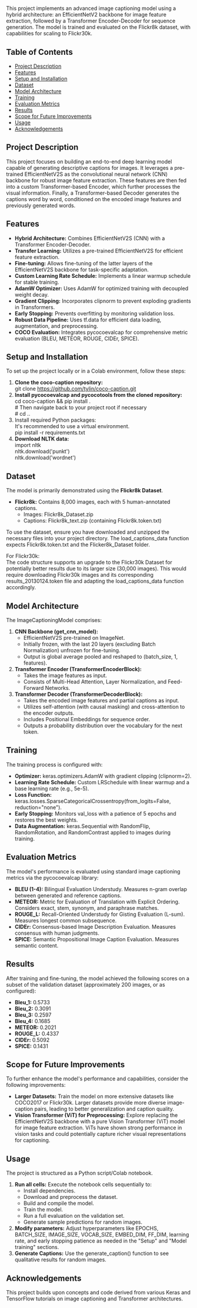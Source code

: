 # 

This project implements an advanced image captioning model using a hybrid architecture: an EfficientNetV2 backbone for image feature extraction, followed by a Transformer Encoder-Decoder for sequence generation. The model is trained and evaluated on the Flickr8k dataset, with capabilities for scaling to Flickr30k.

## **Table of Contents**

* [Project Description](#bookmark=id.n2bl2qve4hpi)  
* [Features](#bookmark=id.mpza4om3xcz6)  
* [Setup and Installation](#bookmark=id.5uakhc1glrxi)  
* [Dataset](#bookmark=id.bifo19cedi9n)  
* [Model Architecture](#bookmark=id.yirn0qgxoogy)  
* [Training](#bookmark=id.jhmk9iwr82o7)  
* [Evaluation Metrics](#bookmark=id.zg7sma8lpr16)  
* [Results](#bookmark=id.agiuy11kksd7)  
* [Scope for Future Improvements](#bookmark=id.1ll8zs6q5jjf)  
* [Usage](#bookmark=id.a7bvlpupcmph)  
* [Acknowledgements](#bookmark=id.q3va3esc35gq)

## **Project Description**

This project focuses on building an end-to-end deep learning model capable of generating descriptive captions for images. It leverages a pre-trained EfficientNetV2S as the convolutional neural network (CNN) backbone for robust image feature extraction. These features are then fed into a custom Transformer-based Encoder, which further processes the visual information. Finally, a Transformer-based Decoder generates the captions word by word, conditioned on the encoded image features and previously generated words.

## **Features**

* **Hybrid Architecture:** Combines EfficientNetV2S (CNN) with a Transformer Encoder-Decoder.  
* **Transfer Learning:** Utilizes a pre-trained EfficientNetV2S for efficient feature extraction.  
* **Fine-tuning:** Allows fine-tuning of the latter layers of the EfficientNetV2S backbone for task-specific adaptation.  
* **Custom Learning Rate Schedule:** Implements a linear warmup schedule for stable training.  
* **AdamW Optimizer:** Uses AdamW for optimized training with decoupled weight decay.  
* **Gradient Clipping:** Incorporates clipnorm to prevent exploding gradients in Transformers.  
* **Early Stopping:** Prevents overfitting by monitoring validation loss.  
* **Robust Data Pipeline:** Uses tf.data for efficient data loading, augmentation, and preprocessing.  
* **COCO Evaluation:** Integrates pycocoevalcap for comprehensive metric evaluation (BLEU, METEOR, ROUGE, CIDEr, SPICE).

## **Setup and Installation**

To set up the project locally or in a Colab environment, follow these steps:

1. **Clone the coco-caption repository:**  
   git clone https://github.com/tylin/coco-caption.git  
2. **Install pycocoevalcap and pycocotools from the cloned repository:**  
   cd coco-caption && pip install .  
   \# Then navigate back to your project root if necessary  
   \# cd ..  
3. Install required Python packages:  
   It's recommended to use a virtual environment.  
   pip install \-r requirements.txt  
4. **Download NLTK data:**  
   import nltk  
   nltk.download('punkt')  
   nltk.download('wordnet')

## **Dataset**

The model is primarily demonstrated using the **Flickr8k Dataset**.

* **Flickr8k:** Contains 8,000 images, each with 5 human-annotated captions.  
  * Images: Flickr8k\_Dataset.zip  
  * Captions: Flickr8k\_text.zip (containing Flickr8k.token.txt)

To use the dataset, ensure you have downloaded and unzipped the necessary files into your project directory. The load\_captions\_data function expects Flickr8k.token.txt and the Flicker8k\_Dataset folder.

For Flickr30k:  
The code structure supports an upgrade to the Flickr30k Dataset for potentially better results due to its larger size (30,000 images). This would require downloading Flickr30k images and its corresponding results\_20130124.token file and adapting the load\_captions\_data function accordingly.

## **Model Architecture**

The ImageCaptioningModel comprises:

1. **CNN Backbone (get\_cnn\_model):**  
   * EfficientNetV2S pre-trained on ImageNet.  
   * Initially frozen, with the last 20 layers (excluding Batch Normalization) unfrozen for fine-tuning.  
   * Output is global average pooled and reshaped to (batch\_size, 1, features).  
2. **Transformer Encoder (TransformerEncoderBlock):**  
   * Takes the image features as input.  
   * Consists of Multi-Head Attention, Layer Normalization, and Feed-Forward Networks.  
3. **Transformer Decoder (TransformerDecoderBlock):**  
   * Takes the encoded image features and partial captions as input.  
   * Utilizes self-attention (with causal masking) and cross-attention to the encoder outputs.  
   * Includes Positional Embeddings for sequence order.  
   * Outputs a probability distribution over the vocabulary for the next token.

## **Training**

The training process is configured with:

* **Optimizer:** keras.optimizers.AdamW with gradient clipping (clipnorm=2).  
* **Learning Rate Schedule:** Custom LRSchedule with linear warmup and a base learning rate (e.g., 5e-5).  
* **Loss Function:** keras.losses.SparseCategoricalCrossentropy(from\_logits=False, reduction="none").  
* **Early Stopping:** Monitors val\_loss with a patience of 5 epochs and restores the best weights.  
* **Data Augmentation:** keras.Sequential with RandomFlip, RandomRotation, and RandomContrast applied to images during training.

## **Evaluation Metrics**

The model's performance is evaluated using standard image captioning metrics via the pycocoevalcap library:

* **BLEU (1-4):** Bilingual Evaluation Understudy. Measures n-gram overlap between generated and reference captions.  
* **METEOR:** Metric for Evaluation of Translation with Explicit Ordering. Considers exact, stem, synonym, and paraphrase matches.  
* **ROUGE\_L:** Recall-Oriented Understudy for Gisting Evaluation (L-sum). Measures longest common subsequence.  
* **CIDEr:** Consensus-based Image Description Evaluation. Measures consensus with human judgments.  
* **SPICE:** Semantic Propositional Image Caption Evaluation. Measures semantic content.

## **Results**

After training and fine-tuning, the model achieved the following scores on a subset of the validation dataset (approximately 200 images, or as configured):

* **Bleu\_1:** 0.5733  
* **Bleu\_2:** 0.3091  
* **Bleu\_3:** 0.2597  
* **Bleu\_4:** 0.1685  
* **METEOR:** 0.2021  
* **ROUGE\_L:** 0.4337  
* **CIDEr:** 0.5092  
* **SPICE:** 0.1431

## **Scope for Future Improvements**

To further enhance the model's performance and capabilities, consider the following improvements:

* **Larger Datasets:** Train the model on more extensive datasets like COCO2017 or Flickr30k. Larger datasets provide more diverse image-caption pairs, leading to better generalization and caption quality.  
* **Vision Transformer (ViT) for Preprocessing:** Explore replacing the EfficientNetV2S backbone with a pure Vision Transformer (ViT) model for image feature extraction. ViTs have shown strong performance in vision tasks and could potentially capture richer visual representations for captioning.

## **Usage**

The project is structured as a Python script/Colab notebook.

1. **Run all cells:** Execute the notebook cells sequentially to:  
   * Install dependencies.  
   * Download and preprocess the dataset.  
   * Build and compile the model.  
   * Train the model.  
   * Run a full evaluation on the validation set.  
   * Generate sample predictions for random images.  
2. **Modify parameters:** Adjust hyperparameters like EPOCHS, BATCH\_SIZE, IMAGE\_SIZE, VOCAB\_SIZE, EMBED\_DIM, FF\_DIM, learning rate, and early stopping patience as needed in the "Setup" and "Model training" sections.  
3. **Generate Captions:** Use the generate\_caption() function to see qualitative results for random images.

## **Acknowledgements**

This project builds upon concepts and code derived from various Keras and TensorFlow tutorials on image captioning and Transformer architectures.